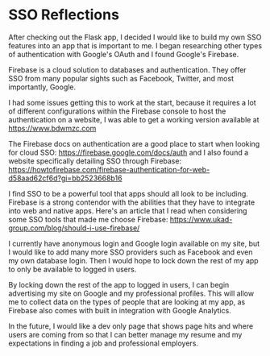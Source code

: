 # SSO Reflections

After checking out the Flask app, I decided I would like to build my own SSO features into an app that is important to me. I began researching other types of authentication with Google's OAuth and I found Google's Firebase.

Firebase is a cloud solution to databases and authentication. They offer SSO from many popular sights such as Facebook, Twitter, and most importantly, Google.

I had some issues getting this to work at the start, because it requires a lot of different configurations within the Firebase console to host the authentication on a website, I was able to get a working version available at https://www.bdwmzc.com

The Firebase docs on authentication are a good place to start when looking for cloud SSO: https://firebase.google.com/docs/auth and I also found a website specifically detailing SSO through Firebase: https://howtofirebase.com/firebase-authentication-for-web-d58aad62cf6d?gi=bb2523668b16

I find SSO to be a powerful tool that apps should all look to be including. Firebase is a strong contendor with the abilities that they have to integrate into web and native apps. Here's an article that I read when considering some SSO tools that made me choose Firebase: https://www.ukad-group.com/blog/should-i-use-firebase/

I currently have anonymous login and Google login available on my site, but I would like to add many more SSO providers such as Facebook and even my own database login. Then I would hope to lock down the rest of my app to only be available to logged in users.

By locking down the rest of the app to logged in users, I can begin advertising my site on Google and my professional profiles. This will allow me to collect data on the types of people that are looking at my app, as Firebase also comes with built in integration with Google Analytics.

In the future, I would like a dev only page that shows page hits and where users are coming from so that I can better manage my resume and my expectations in finding a job and professional employers.
